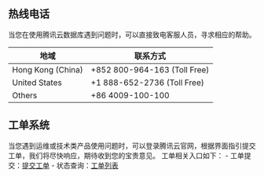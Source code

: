 ## 热线电话
当您在使用腾讯云数据库遇到问题时，可以直接致电客服人员，寻求相应的帮助。

| 地域 | 联系方式 |
|---------|---------|
|Hong Kong (China) | +852 800-964-163 (Toll Free) |
|United States  | +1 888-652-2736 (Toll Free) |
|Others | +86 4009-100-100 |

## 工单系统
当您遇到运维或技术类产品使用问题时，可以登录腾讯云官网，根据界面指引提交工单，我们将尽快响应，期待收到您的宝贵意见。
工单相关入口如下：
- 工单提交：[提交工单](https://console.cloud.tencent.com/workorder/category)
- 状态查询：[工单列表](https://console.cloud.tencent.com/workorder)
